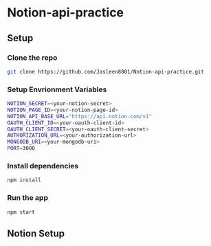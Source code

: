 # Notion-api-practice

## Setup

### Clone the repo

```bash
git clone https://github.com/Jasleen8801/Notion-api-practice.git
```

### Setup Envrionment Variables

```bash
NOTION_SECRET=<your-notion-secret>
NOTION_PAGE_ID=<your-notion-page-id>
NOTION_API_BASE_URL="https://api.notion.com/v1"
OAUTH_CLIENT_ID=<your-oauth-client-id>
OAUTH_CLIENT_SECRET=<your-oauth-client-secret>
AUTHORIZATION_URL=<your-authorization-url>
MONGODB_URI=<your-mongodb-uri>
PORT=3000
```

### Install dependencies

```bash
npm install
```

### Run the app

```bash
npm start
```

## Notion Setup

<to be done>
